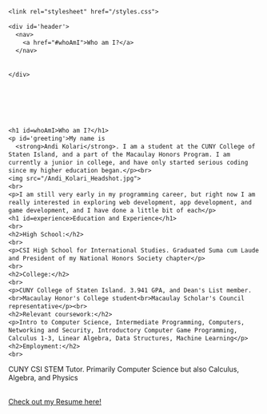 
<html>

  <head>
  
    <link rel="stylesheet" href="/styles.css">
  </head>

  <body>
    
    <div id='header'>
      <nav>
        <a href="#whoAmI">Who am I?</a>
      </nav>
      
      
    </div>
    
    
    
    
    
    
    <h1 id=whoAmI>Who am I?</h1>
    <p id='greeting'>My name is 
      <strong>Andi Kolari</strong>. I am a student at the CUNY College of Staten Island, and a part of the Macaulay Honors Program. I am currently a junior in college, and have only started serious coding since my higher education began.</p><br>
    <img src="/Andi_Kolari_Headshot.jpg">
    <br>
    <p>I am still very early in my programming career, but right now I am really interested in exploring web development, app development, and game development, and I have done a little bit of each</p>
    <h1 id=experience>Education and Experience</h1>
    <br>
    <h2>High School:</h2>
    <br>
    <p>CSI High School for International Studies. Graduated Suma cum Laude and President of my National Honors Society chapter</p>
    <br>
    <h2>College:</h2>
    <br>
    <p>CUNY College of Staten Island. 3.941 GPA, and Dean's List member.<br>Macaulay Honor's College student<br>Macaulay Scholar's Council representative</p><br>
    <h2>Relevant coursework:</h2>
    <p>Intro to Computer Science, Intermediate Programming, Computers, Networking and Security, Introductory Computer Game Programming, Calculus 1-3, Linear Algebra, Data Structures, Machine Learning</p>
    <h2>Employment:</h2>
    <br>
<p>CUNY CSI STEM Tutor. Primarily Computer Science but also Calculus, Algebra, and Physics</p><br>
    <a href="/AndiKolariResume.html">Check out my Resume here!</a>
    

  
  
  
  
  
  
  </body>
</html>
